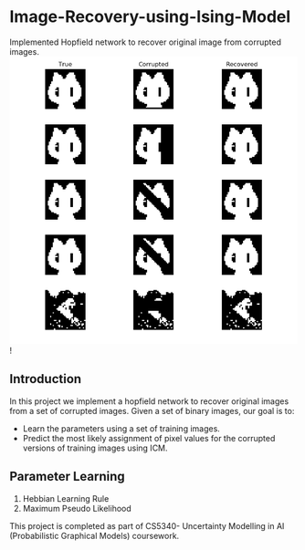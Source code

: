# Image-Recovery-using-Ising-Model
Implemented Hopfield network to recover original image from corrupted images.
![banner](https://github.com/GogulaK/Image-Recovery-using-Ising-Model/blob/master/result.png)!

## Introduction
In this project we implement a hopfield network to recover original images from a set of corrupted images.
Given a set of binary images, our goal is to:
* Learn the parameters using a set of training images.
* Predict the most likely assignment of pixel values for the corrupted versions of training images using ICM.

## Parameter Learning
1. Hebbian Learning Rule
2. Maximum Pseudo Likelihood

This project is completed as part of CS5340- Uncertainty Modelling in AI (Probabilistic Graphical Models) coursework.


